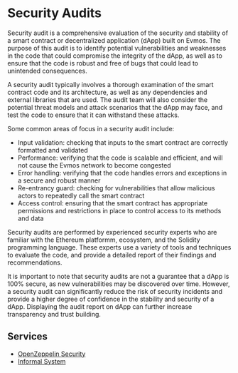# Security Audits

Security audit is a comprehensive evaluation of the security and stability of a smart contract or decentralized application (dApp) built on Evmos. The purpose of this audit is to identify potential vulnerabilities and weaknesses in the code that could compromise the integrity of the dApp, as well as to ensure that the code is robust and free of bugs that could lead to unintended consequences.

A security audit typically involves a thorough examination of the smart contract code and its architecture, as well as any dependencies and external libraries that are used. The audit team will also consider the potential threat models and attack scenarios that the dApp may face, and test the code to ensure that it can withstand these attacks.

Some common areas of focus in a security audit include:

- Input validation: checking that inputs to the smart contract are correctly formatted and validated
- Performance: verifying that the code is scalable and efficient, and will not cause the Evmos network to become congested
- Error handling: verifying that the code handles errors and exceptions in a secure and robust manner
- Re-entrancy guard: checking for vulnerabilities that allow malicious actors to repeatedly call the smart contract
- Access control: ensuring that the smart contract has appropriate permissions and restrictions in place to control access to its methods and data

Security audits are performed by experienced security experts who are familiar with the Ethereum platformm, ecosystem, and the Solidity programming language. These experts use a variety of tools and techniques to evaluate the code, and provide a detailed report of their findings and recommendations.

It is important to note that security audits are not a guarantee that a dApp is 100% secure, as new vulnerabilities may be discovered over time. However, a security audit can significantly reduce the risk of security incidents and provide a higher degree of confidence in the stability and security of a dApp. Displaying the audit report on dApp can further increase transparency and trust building.

## Services

<!--  TODO: need to add to this section more -->

- [OpenZeppelin Security](https://www.openzeppelin.com/security-audits)
- [Informal System](https://informal.systems/services/security-audits)